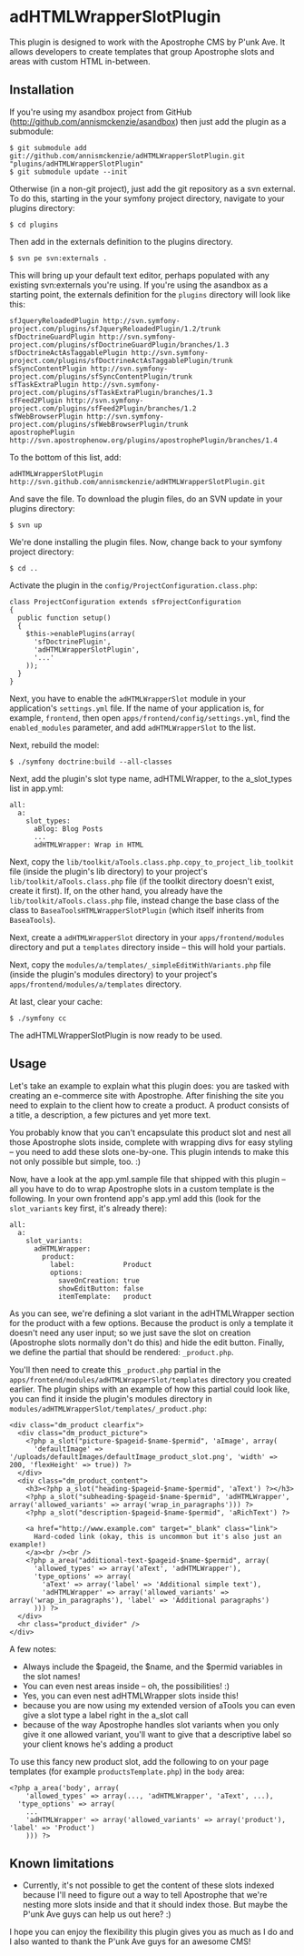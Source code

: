 # adHTMLWrapperSlotPlugin

This plugin is designed to work with the Apostrophe CMS by P'unk Ave. It allows developers to create templates that 
group Apostrophe slots and areas with custom HTML in-between.

## Installation

If you're using my asandbox project from GitHub (http://github.com/annismckenzie/asandbox) then just add the plugin as a submodule:

    $ git submodule add git://github.com/annismckenzie/adHTMLWrapperSlotPlugin.git "plugins/adHTMLWrapperSlotPlugin"
    $ git submodule update --init

Otherwise (in a non-git project), just add the git repository as a svn external. To do this, starting in the your symfony project directory, navigate to your plugins directory:

    $ cd plugins

Then add in the externals definition to the plugins directory.

    $ svn pe svn:externals .

This will bring up your default text editor, perhaps populated with any existing svn:externals you're using.  If you're using the asandbox as a starting point, the externals definition for the `plugins` directory
will look like this:

    sfJqueryReloadedPlugin http://svn.symfony-project.com/plugins/sfJqueryReloadedPlugin/1.2/trunk
    sfDoctrineGuardPlugin http://svn.symfony-project.com/plugins/sfDoctrineGuardPlugin/branches/1.3
    sfDoctrineActAsTaggablePlugin http://svn.symfony-project.com/plugins/sfDoctrineActAsTaggablePlugin/trunk
    sfSyncContentPlugin http://svn.symfony-project.com/plugins/sfSyncContentPlugin/trunk
    sfTaskExtraPlugin http://svn.symfony-project.com/plugins/sfTaskExtraPlugin/branches/1.3
    sfFeed2Plugin http://svn.symfony-project.com/plugins/sfFeed2Plugin/branches/1.2
    sfWebBrowserPlugin http://svn.symfony-project.com/plugins/sfWebBrowserPlugin/trunk
    apostrophePlugin http://svn.apostrophenow.org/plugins/apostrophePlugin/branches/1.4

To the bottom of this list, add:

    adHTMLWrapperSlotPlugin http://svn.github.com/annismckenzie/adHTMLWrapperSlotPlugin.git

And save the file.  To download the plugin files, do an SVN update in your plugins directory:

    $ svn up

We're done installing the plugin files.  Now, change back to your symfony project directory:

    $ cd ..

Activate the plugin in the `config/ProjectConfiguration.class.php`:

    class ProjectConfiguration extends sfProjectConfiguration
    {
      public function setup()
      {
        $this->enablePlugins(array(
          'sfDoctrinePlugin', 
          'adHTMLWrapperSlotPlugin',
          '...'
        ));
      }
    }

Next, you have to enable the `adHTMLWrapperSlot` module in your application's `settings.yml` file.  If the name of your application is, for example, `frontend`, then open `apps/frontend/config/settings.yml`, find the `enabled_modules` parameter, and add `adHTMLWrapperSlot` to the list.

Next, rebuild the model:

    $ ./symfony doctrine:build --all-classes

Next, add the plugin's slot type name, adHTMLWrapper, to the a_slot_types list in app.yml:

    all:
      a:
        slot_types:
          aBlog: Blog Posts
          ...
          adHTMLWrapper: Wrap in HTML

Next, copy the `lib/toolkit/aTools.class.php.copy_to_project_lib_toolkit` file (inside the plugin's lib directory) to your project's `lib/toolkit/aTools.class.php` file (if the toolkit directory doesn't exist, create it first). If, on the other hand, you already have the `lib/toolkit/aTools.class.php` file, instead change the base class of the class to `BaseaToolsHTMLWrapperSlotPlugin` (which itself inherits from `BaseaTools`).

Next, create a `adHTMLWrapperSlot` directory in your `apps/frontend/modules` directory and put a `templates` directory inside – this will hold your partials.

Next, copy the `modules/a/templates/_simpleEditWithVariants.php` file (inside the plugin's modules directory) to your project's `apps/frontend/modules/a/templates` directory.

At last, clear your cache:

    $ ./symfony cc

The adHTMLWrapperSlotPlugin is now ready to be used.

## Usage

Let's take an example to explain what this plugin does: you are tasked with creating an e-commerce site with Apostrophe. 
After finishing the site you need to explain to the client how to create a product. A product consists of a title, a description, 
a few pictures and yet more text.

You probably know that you can't encapsulate this product slot and nest all those Apostrophe slots inside, complete with wrapping divs 
for easy styling – you need to add these slots one-by-one. This plugin intends to make this not only possible but simple, too. :)

Now, have a look at the app.yml.sample file that shipped with this plugin – all you have to do to wrap Apostrophe slots in a custom template 
is the following. In your own frontend app's app.yml add this (look for the `slot_variants` key first, it's already there):

    all:
      a:
        slot_variants:
          adHTMLWrapper:
            product:
              label:            Product
              options:
                saveOnCreation: true
                showEditButton: false
                itemTemplate:   product

As you can see, we're defining a slot variant in the adHTMLWrapper section for the product with a few options. 
Because the product is only a template it doesn't need any user input; so we just save the slot on creation 
(Apostrophe slots normally don't do this) and hide the edit button. Finally, we define the partial that should be rendered: `_product.php`.

You'll then need to create this `_product.php` partial in the `apps/frontend/modules/adHTMLWrapperSlot/templates` directory you created earlier. 
The plugin ships with an example of how this partial could look like, you can find it inside the plugin's modules directory in `modules/adHTMLWrapperSlot/templates/_product.php`:

    <div class="dm_product clearfix">
      <div class="dm_product_picture">
        <?php a_slot("picture-$pageid-$name-$permid", 'aImage', array(
          'defaultImage' => '/uploads/defaultImages/defaultImage_product_slot.png', 'width' => 200, 'flexHeight' => true)) ?>
      </div>
      <div class="dm_product_content">
        <h3><?php a_slot("heading-$pageid-$name-$permid", 'aText') ?></h3>
        <?php a_slot("subheading-$pageid-$name-$permid", 'adHTMLWrapper', array('allowed_variants' => array('wrap_in_paragraphs'))) ?>
        <?php a_slot("description-$pageid-$name-$permid", 'aRichText') ?>
        
        <a href="http://www.example.com" target="_blank" class="link">
          Hard-coded link (okay, this is uncommon but it's also just an example!)
        </a><br /><br />
        <?php a_area("additional-text-$pageid-$name-$permid", array(
          'allowed_types' => array('aText', 'adHTMLWrapper'), 
          'type_options' => array(
            'aText' => array('label' => 'Additional simple text'),
            'adHTMLWrapper' => array('allowed_variants' => array('wrap_in_paragraphs'), 'label' => 'Additional paragraphs')
          ))) ?>
      </div>
      <hr class="product_divider" />
    </div>

A few notes:

  * Always include the $pageid, the $name, and the $permid variables in the slot names!
  * You can even nest areas inside – oh, the possibilities! :)
  * Yes, you can even nest adHTMLWrapper slots inside this!
  * because you are now using my extended version of aTools you can even give a slot type a label right in the a_slot call
  * because of the way Apostrophe handles slot variants when you only give it one allowed variant, you'll want to give that a descriptive label so your client knows he's adding a product

To use this fancy new product slot, add the following to on your page templates (for example `productsTemplate.php`) in the `body` area:

    <?php a_area('body', array(
    	'allowed_types' => array(..., 'adHTMLWrapper', 'aText', ...),
      'type_options' => array(
        ...
        'adHTMLWrapper' => array('allowed_variants' => array('product'), 'label' => 'Product')
    	))) ?>

## Known limitations

  * Currently, it's not possible to get the content of these slots indexed because I'll need to figure out a way to tell Apostrophe that we're nesting more slots inside and that it should index those. But maybe the P'unk Ave guys can help us out here? :)

I hope you can enjoy the flexibility this plugin gives you as much as I do and I also wanted to thank the P'unk Ave guys for an awesome CMS!
